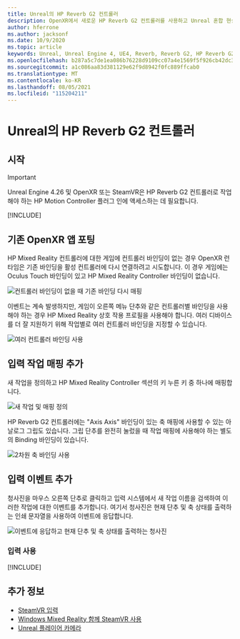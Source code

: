 ```yaml
---
title: Unreal의 HP Reverb G2 컨트롤러
description: OpenXR에서 새로운 HP Reverb G2 컨트롤러를 사용하고 Unreal 혼합 현실 애플리케이션에 대해 SteamVR을 사용하는 방법을 알아봅니다.
author: hferrone
ms.author: jacksonf
ms.date: 10/9/2020
ms.topic: article
keywords: Unreal, Unreal Engine 4, UE4, Reverb, Reverb G2, HP Reverb G2, 혼합 현실, 개발, 모션 컨트롤러, 사용자 입력, 기능, 새 프로젝트, 에뮬레이터, 설명서, 가이드, 기능, 홀로그램, 게임 개발, 혼합 현실 헤드셋, Windows 혼합 현실 헤드셋, 가상 현실 헤드셋
ms.openlocfilehash: b287a5c7de1ea086b76228d9109cc07a4e1569f5f926cb42dc3e37cc2a3bb916
ms.sourcegitcommit: a1c086aa83d381129e62f9d8942f0fc889ffcab0
ms.translationtype: MT
ms.contentlocale: ko-KR
ms.lasthandoff: 08/05/2021
ms.locfileid: "115204211"
---
```

# <a name="hp-reverb-g2-controllers-in-unreal"></a>Unreal의 HP Reverb G2 컨트롤러 

## <a name="getting-started"></a>시작

> [!IMPORTANT]
> Unreal Engine 4.26 및 OpenXR 또는 SteamVR은 HP Reverb G2 컨트롤러로 작업해야 하는 HP Motion Controller 플러그 인에 액세스하는 데 필요합니다.

[!INCLUDE[](includes/tabs-g2-controllers-in-unreal.md)]

## <a name="porting-an-existing-openxr-app"></a>기존 OpenXR 앱 포팅 

HP Mixed Reality 컨트롤러에 대한 게임에 컨트롤러 바인딩이 없는 경우 OpenXR 런타임은 기존 바인딩을 활성 컨트롤러에 다시 연결하려고 시도합니다.  이 경우 게임에는 Oculus Touch 바인딩이 있고 HP Mixed Reality Controller 바인딩이 없습니다.

![컨트롤러 바인딩이 없을 때 기존 바인딩 다시 매핑](images/reverb-g2-img-04.png)

이벤트는 계속 발생하지만, 게임이 오른쪽 메뉴 단추와 같은 컨트롤러별 바인딩을 사용해야 하는 경우 HP Mixed Reality 상호 작용 프로필을 사용해야 합니다.  여러 디바이스를 더 잘 지원하기 위해 작업별로 여러 컨트롤러 바인딩을 지정할 수 있습니다.
   
![여러 컨트롤러 바인딩 사용](images/reverb-g2-img-05.png)

## <a name="adding-input-action-mappings"></a>입력 작업 매핑 추가 

새 작업을 정의하고 HP Mixed Reality Controller 섹션의 키 누른 키 중 하나에 매핑합니다.

![새 작업 및 매핑 정의](images/reverb-g2-img-02.png)

HP Reverb G2 컨트롤러에는 "Axis Axis" 바인딩이 있는 축 매핑에 사용할 수 있는 아날로그 그립도 있습니다.  그립 단추를 완전히 눌렀을 때 작업 매핑에 사용해야 하는 별도의 Binding 바인딩이 있습니다. 

![2차원 축 바인딩 사용](images/reverb-g2-img-03.png)

## <a name="adding-input-events"></a>입력 이벤트 추가

청사진을 마우스 오른쪽 단추로 클릭하고 입력 시스템에서 새 작업 이름을 검색하여 이러한 작업에 대한 이벤트를 추가합니다.  여기서 청사진은 현재 단추 및 축 상태를 출력하는 인쇄 문자열을 사용하여 이벤트에 응답합니다.

![이벤트에 응답하고 현재 단추 및 축 상태를 출력하는 청사진](images/reverb-g2-img-06.png)

### <a name="using-input"></a>입력 사용 

[!INCLUDE[](includes/tabs-g2-controller-mapping-in-unreal.md)]

## <a name="see-also"></a>추가 정보
* [SteamVR 입력](https://docs.unrealengine.com/Platforms/VR/SteamVR/HowTo/SteamVRInput/index.html)
* [Windows Mixed Reality 함께 SteamVR 사용](/windows/mixed-reality/enthusiast-guide/using-steamvr-with-windows-mixed-reality)
* [Unreal 플레이어 카메라](https://docs.unrealengine.com/Programming/Tutorials/PlayerCamera/3/index.html)